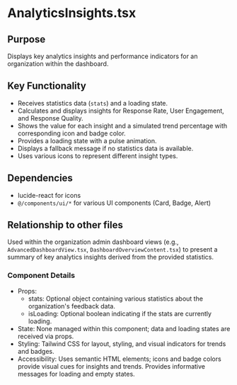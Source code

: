 # AnalyticsInsights.tsx

## Purpose
Displays key analytics insights and performance indicators for an organization within the dashboard.

## Key Functionality
- Receives statistics data (`stats`) and a loading state.
- Calculates and displays insights for Response Rate, User Engagement, and Response Quality.
- Shows the value for each insight and a simulated trend percentage with corresponding icon and badge color.
- Provides a loading state with a pulse animation.
- Displays a fallback message if no statistics data is available.
- Uses various icons to represent different insight types.

## Dependencies
- lucide-react for icons
- `@/components/ui/*` for various UI components (Card, Badge, Alert)

## Relationship to other files
Used within the organization admin dashboard views (e.g., `AdvancedDashboardView.tsx`, `DashboardOverviewContent.tsx`) to present a summary of key analytics insights derived from the provided statistics.

### Component Details
- Props:
  - stats: Optional object containing various statistics about the organization's feedback data.
  - isLoading: Optional boolean indicating if the stats are currently loading.
- State: None managed within this component; data and loading states are received via props.
- Styling: Tailwind CSS for layout, styling, and visual indicators for trends and badges.
- Accessibility: Uses semantic HTML elements; icons and badge colors provide visual cues for insights and trends. Provides informative messages for loading and empty states.